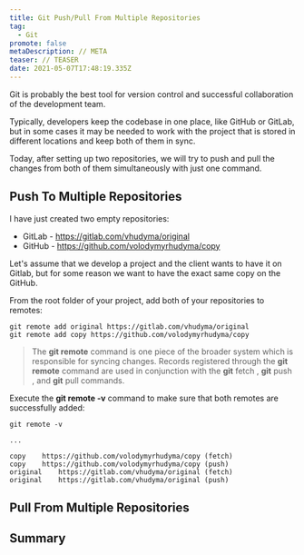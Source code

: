 ```yaml
---
title: Git Push/Pull From Multiple Repositories
tag:
  - Git
promote: false
metaDescription: // META
teaser: // TEASER
date: 2021-05-07T17:48:19.335Z
---
```

Git is probably the best tool for version control and successful collaboration of the development team. 

Typically, developers keep the codebase in one place, like GitHub or GitLab, but in some cases it may be needed to work with the project that is stored in different locations and keep both of them in sync.

Today, after setting up two repositories, we will try to push and pull the changes from both of them simultaneously with just one command.

## Push To Multiple Repositories

I have just created two empty repositories:

* GitLab - https://gitlab.com/vhudyma/original
* GitHub - https://github.com/volodymyrhudyma/copy

Let's assume that we develop a project and the client wants to have it on Gitlab, but for some reason we want to have the exact same copy on the GitHub.

From the root folder of your project, add both of your repositories to remotes:

```gitconfig
git remote add original https://gitlab.com/vhudyma/original
git remote add copy https://github.com/volodymyrhudyma/copy
```

> The **git remote** command is one piece of the broader system which is responsible for syncing changes. Records registered through the **git remote** command are used in conjunction with the **git** fetch , **git** push , and **git** pull commands.

Execute the **git remote -v** command to make sure that both remotes are successfully added:

```gitconfig
git remote -v

...

copy	https://github.com/volodymyrhudyma/copy (fetch)
copy	https://github.com/volodymyrhudyma/copy (push)
original	https://gitlab.com/vhudyma/original (fetch)
original	https://gitlab.com/vhudyma/original (push)
```

## Pull From Multiple Repositories

## Summary